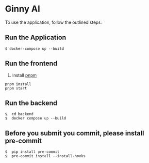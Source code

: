 # Ginny AI

To use the application, follow the outlined steps:

## Run the Application
```console
$ docker-compose up --build
```

## Run the frontend
1. Install [pnpm](https://pnpm.io/zh-TW/)
```console
pnpm install
pnpm start
```

## Run the backend
```console
$  cd backend
$  docker compose up --build
```

## Before you submit you commit, please install pre-commit
```console
$  pip install pre-commit
$  pre-commit install --install-hooks
```
